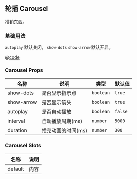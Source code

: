 ## 轮播 Carousel

推销东西。

### 基础用法

`autoplay` 默认关闭， `show-dots` `show-arrow` 默认开启。

<Demo>
<CarouselBasicUsage />

@[code](@/CarouselBasicUsage.vue)
</Demo>

### Carousel Props

|名称|说明|类型|默认值|
|---|---|---|---|
|show-dots|是否显示指示点|`boolean`|`true`|
|show-arrow|是否显示箭头|`boolean`|`true`|
|autoplay|是否自动播放|`boolean`|`false`|
|interval|自动播放周期(ms)|`number`|`5000`|
|duration|播完动画的时间(ms)|`number`|`300`|

### Carousel Slots

|名称|说明|
|---|---|
|default|内容|
